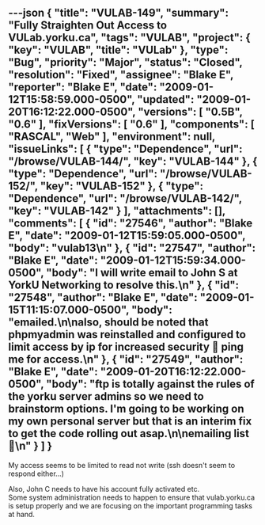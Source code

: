 ---json
{
  "title": "VULAB-149",
  "summary": "Fully Straighten Out Access to VULab.yorku.ca",
  "tags": "VULAB",
  "project": {
    "key": "VULAB",
    "title": "VULab"
  },
  "type": "Bug",
  "priority": "Major",
  "status": "Closed",
  "resolution": "Fixed",
  "assignee": "Blake E",
  "reporter": "Blake E",
  "date": "2009-01-12T15:58:59.000-0500",
  "updated": "2009-01-20T16:12:22.000-0500",
  "versions": [
    "0.5B",
    "0.6"
  ],
  "fixVersions": [
    "0.6"
  ],
  "components": [
    "RASCAL",
    "Web"
  ],
  "environment": null,
  "issueLinks": [
    {
      "type": "Dependence",
      "url": "/browse/VULAB-144/",
      "key": "VULAB-144"
    },
    {
      "type": "Dependence",
      "url": "/browse/VULAB-152/",
      "key": "VULAB-152"
    },
    {
      "type": "Dependence",
      "url": "/browse/VULAB-142/",
      "key": "VULAB-142"
    }
  ],
  "attachments": [],
  "comments": [
    {
      "id": "27546",
      "author": "Blake E",
      "date": "2009-01-12T15:59:05.000-0500",
      "body": "vulab13\n"
    },
    {
      "id": "27547",
      "author": "Blake E",
      "date": "2009-01-12T15:59:34.000-0500",
      "body": "I will write email to John S at YorkU Networking to resolve this.\n"
    },
    {
      "id": "27548",
      "author": "Blake E",
      "date": "2009-01-15T11:15:07.000-0500",
      "body": "emailed.\n\nalso, should be noted that phpmyadmin was reinstalled and configured to limit access by ip for increased security 🙂 ping me for access.\n"
    },
    {
      "id": "27549",
      "author": "Blake E",
      "date": "2009-01-20T16:12:22.000-0500",
      "body": "ftp is totally against the rules of the yorku server admins so we need to brainstorm options. I'm going to be working on my own personal server but that is an interim fix to get the code rolling out asap.\n\nemailing list 🙂\n"
    }
  ]
}
---
My access seems to be limited to read not write (ssh doesn't seem to respond either...)

Also, John C needs to have his account fully activated etc.\
Some system administration needs to happen to ensure that vulab.yorku.ca is setup properly and we are focusing on the important programming tasks at hand.

        